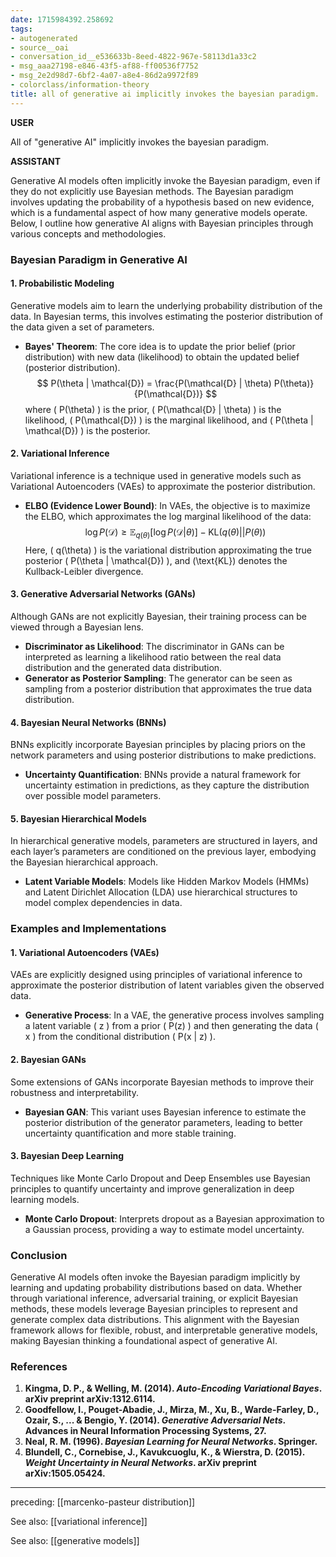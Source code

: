 ```yaml
---
date: 1715984392.258692
tags:
- autogenerated
- source__oai
- conversation_id__e536633b-8eed-4822-967e-58113d1a33c2
- msg_aaa27198-e846-43f5-af88-ff00536f7752
- msg_2e2d98d7-6bf2-4a07-a8e4-86d2a9972f89
- colorclass/information-theory
title: all of generative ai implicitly invokes the bayesian paradigm.
---
```


**USER**

All of "generative AI" implicitly invokes the bayesian paradigm.


**ASSISTANT**

Generative AI models often implicitly invoke the Bayesian paradigm, even if they do not explicitly use Bayesian methods. The Bayesian paradigm involves updating the probability of a hypothesis based on new evidence, which is a fundamental aspect of how many generative models operate. Below, I outline how generative AI aligns with Bayesian principles through various concepts and methodologies.

### Bayesian Paradigm in Generative AI

#### 1. **Probabilistic Modeling**

Generative models aim to learn the underlying probability distribution of the data. In Bayesian terms, this involves estimating the posterior distribution of the data given a set of parameters.

- **Bayes' Theorem**: The core idea is to update the prior belief (prior distribution) with new data (likelihood) to obtain the updated belief (posterior distribution).
  $$
  P(\theta | \mathcal{D}) = \frac{P(\mathcal{D} | \theta) P(\theta)}{P(\mathcal{D})}
  $$
  where \( P(\theta) \) is the prior, \( P(\mathcal{D} | \theta) \) is the likelihood, \( P(\mathcal{D}) \) is the marginal likelihood, and \( P(\theta | \mathcal{D}) \) is the posterior.

#### 2. **Variational Inference**

Variational inference is a technique used in generative models such as Variational Autoencoders (VAEs) to approximate the posterior distribution.

- **ELBO (Evidence Lower Bound)**: In VAEs, the objective is to maximize the ELBO, which approximates the log marginal likelihood of the data:
  $$
  \log P(\mathcal{D}) \geq \mathbb{E}_{q(\theta)}[\log P(\mathcal{D} | \theta)] - \text{KL}(q(\theta) || P(\theta))
  $$
  Here, \( q(\theta) \) is the variational distribution approximating the true posterior \( P(\theta | \mathcal{D}) \), and \(\text{KL}\) denotes the Kullback-Leibler divergence.

#### 3. **Generative Adversarial Networks (GANs)**

Although GANs are not explicitly Bayesian, their training process can be viewed through a Bayesian lens.

- **Discriminator as Likelihood**: The discriminator in GANs can be interpreted as learning a likelihood ratio between the real data distribution and the generated data distribution.
- **Generator as Posterior Sampling**: The generator can be seen as sampling from a posterior distribution that approximates the true data distribution.

#### 4. **Bayesian Neural Networks (BNNs)**

BNNs explicitly incorporate Bayesian principles by placing priors on the network parameters and using posterior distributions to make predictions.

- **Uncertainty Quantification**: BNNs provide a natural framework for uncertainty estimation in predictions, as they capture the distribution over possible model parameters.

#### 5. **Bayesian Hierarchical Models**

In hierarchical generative models, parameters are structured in layers, and each layer’s parameters are conditioned on the previous layer, embodying the Bayesian hierarchical approach.

- **Latent Variable Models**: Models like Hidden Markov Models (HMMs) and Latent Dirichlet Allocation (LDA) use hierarchical structures to model complex dependencies in data.

### Examples and Implementations

#### 1. **Variational Autoencoders (VAEs)**

VAEs are explicitly designed using principles of variational inference to approximate the posterior distribution of latent variables given the observed data.

- **Generative Process**: In a VAE, the generative process involves sampling a latent variable \( z \) from a prior \( P(z) \) and then generating the data \( x \) from the conditional distribution \( P(x | z) \).

#### 2. **Bayesian GANs**

Some extensions of GANs incorporate Bayesian methods to improve their robustness and interpretability.

- **Bayesian GAN**: This variant uses Bayesian inference to estimate the posterior distribution of the generator parameters, leading to better uncertainty quantification and more stable training.

#### 3. **Bayesian Deep Learning**

Techniques like Monte Carlo Dropout and Deep Ensembles use Bayesian principles to quantify uncertainty and improve generalization in deep learning models.

- **Monte Carlo Dropout**: Interprets dropout as a Bayesian approximation to a Gaussian process, providing a way to estimate model uncertainty.

### Conclusion

Generative AI models often invoke the Bayesian paradigm implicitly by learning and updating probability distributions based on data. Whether through variational inference, adversarial training, or explicit Bayesian methods, these models leverage Bayesian principles to represent and generate complex data distributions. This alignment with the Bayesian framework allows for flexible, robust, and interpretable generative models, making Bayesian thinking a foundational aspect of generative AI.

### References

1. **Kingma, D. P., & Welling, M. (2014). *Auto-Encoding Variational Bayes*. arXiv preprint arXiv:1312.6114.**
2. **Goodfellow, I., Pouget-Abadie, J., Mirza, M., Xu, B., Warde-Farley, D., Ozair, S., ... & Bengio, Y. (2014). *Generative Adversarial Nets*. Advances in Neural Information Processing Systems, 27.**
3. **Neal, R. M. (1996). *Bayesian Learning for Neural Networks*. Springer.**
4. **Blundell, C., Cornebise, J., Kavukcuoglu, K., & Wierstra, D. (2015). *Weight Uncertainty in Neural Networks*. arXiv preprint arXiv:1505.05424.**


---

preceding: [[marcenko-pasteur distribution]]

See also: [[variational inference]]


See also: [[generative models]]